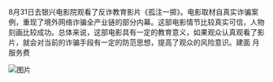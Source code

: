 8月31日去银兴电影院观看了反诈教育影片《孤注一掷》。电影取材自真实诈骗案例，重现了境外网络诈骗全产业链的部分内幕。这部电影情节比较真实可信，人物刻画比较成功。总体来说，这部电影具有一定的教育意义，如果观众认真观看了影片，就会对当前的诈骗手段有一定的防范思想，提高了观众的风险意识。建面 	月服务费
	
![图片](https://github.com/auzwcd/blog/assets/125135973/f01712ba-7a10-40b7-a01d-dd53433b64fc)
